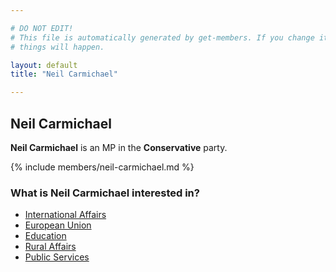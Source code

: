 ```yaml
---

# DO NOT EDIT!
# This file is automatically generated by get-members. If you change it, bad
# things will happen.

layout: default
title: "Neil Carmichael"

---
```


## Neil Carmichael

**Neil Carmichael** is an MP in the **Conservative** party.

{% include members/neil-carmichael.md %}

### What is Neil Carmichael interested in?


* [International Affairs](/interests/international-affairs.html)
* [European Union](/interests/european-union.html)
* [Education](/interests/education.html)
* [Rural Affairs](/interests/rural-affairs.html)
* [Public Services](/interests/public-services.html)
